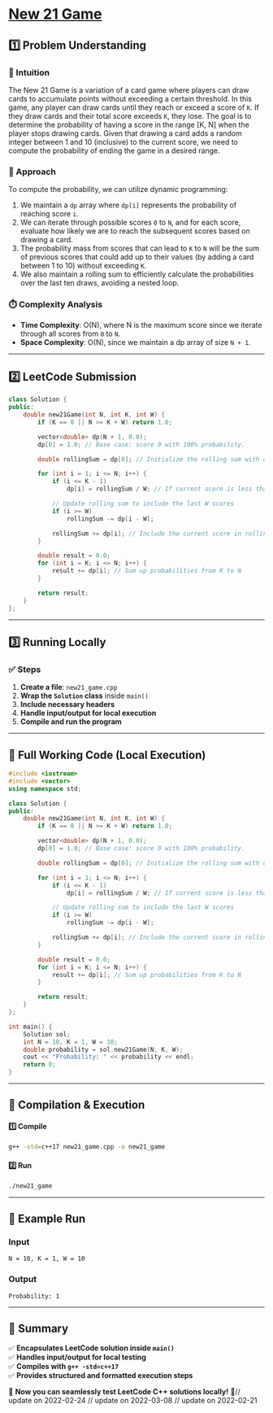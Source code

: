 # **[New 21 Game](https://leetcode.com/problems/new-21-game/description/)**  

## **1️⃣ Problem Understanding**  
### **📌 Intuition**  
The New 21 Game is a variation of a card game where players can draw cards to accumulate points without exceeding a certain threshold. In this game, any player can draw cards until they reach or exceed a score of `K`. If they draw cards and their total score exceeds `K`, they lose. The goal is to determine the probability of having a score in the range [K, N] when the player stops drawing cards. Given that drawing a card adds a random integer between 1 and 10 (inclusive) to the current score, we need to compute the probability of ending the game in a desired range.

### **🚀 Approach**  
To compute the probability, we can utilize dynamic programming:
1. We maintain a `dp` array where `dp[i]` represents the probability of reaching score `i`.
2. We can iterate through possible scores `0` to `N`, and for each score, evaluate how likely we are to reach the subsequent scores based on drawing a card.
3. The probability mass from scores that can lead to `K` to `N` will be the sum of previous scores that could add up to their values (by adding a card between 1 to 10) without exceeding `K`.
4. We also maintain a rolling sum to efficiently calculate the probabilities over the last ten draws, avoiding a nested loop.

### **⏱️ Complexity Analysis**  
- **Time Complexity**: O(N), where N is the maximum score since we iterate through all scores from `0` to `N`.  
- **Space Complexity**: O(N), since we maintain a dp array of size `N + 1`.  

---  

## **2️⃣ LeetCode Submission**  
```cpp
class Solution {
public:
    double new21Game(int N, int K, int W) {
        if (K == 0 || N >= K + W) return 1.0;

        vector<double> dp(N + 1, 0.0);
        dp[0] = 1.0; // Base case: score 0 with 100% probability.

        double rollingSum = dp[0]; // Initialize the rolling sum with dp[0].

        for (int i = 1; i <= N; i++) {
            if (i <= K - 1)
                dp[i] = rollingSum / W; // If current score is less than K, this is the transition.

            // Update rolling sum to include the last W scores
            if (i >= W) 
                rollingSum -= dp[i - W]; 

            rollingSum += dp[i]; // Include the current score in rolling sum.
        }

        double result = 0.0;
        for (int i = K; i <= N; i++) {
            result += dp[i]; // Sum up probabilities from K to N
        }

        return result;
    }
};  
```  

---  

## **3️⃣ Running Locally**  
### **✅ Steps**  
1. **Create a file**: `new21_game.cpp`  
2. **Wrap the `Solution` class** inside `main()`  
3. **Include necessary headers**  
4. **Handle input/output for local execution**  
5. **Compile and run the program**  

---  

## **📝 Full Working Code (Local Execution)**  
```cpp
#include <iostream>
#include <vector>
using namespace std;

class Solution {
public:
    double new21Game(int N, int K, int W) {
        if (K == 0 || N >= K + W) return 1.0;

        vector<double> dp(N + 1, 0.0);
        dp[0] = 1.0; // Base case: score 0 with 100% probability.

        double rollingSum = dp[0]; // Initialize the rolling sum with dp[0].

        for (int i = 1; i <= N; i++) {
            if (i <= K - 1)
                dp[i] = rollingSum / W; // If current score is less than K, this is the transition.

            // Update rolling sum to include the last W scores
            if (i >= W) 
                rollingSum -= dp[i - W]; 

            rollingSum += dp[i]; // Include the current score in rolling sum.
        }

        double result = 0.0;
        for (int i = K; i <= N; i++) {
            result += dp[i]; // Sum up probabilities from K to N
        }

        return result;
    }
};

int main() {
    Solution sol;
    int N = 10, K = 1, W = 10;
    double probability = sol.new21Game(N, K, W);
    cout << "Probability: " << probability << endl;
    return 0;
}
```  

---  

## **🔧 Compilation & Execution**  
#### **1️⃣ Compile**  
```bash
g++ -std=c++17 new21_game.cpp -o new21_game
```  

#### **2️⃣ Run**  
```bash
./new21_game
```  

---  

## **🎯 Example Run**  
### **Input**  
```
N = 10, K = 1, W = 10
```  
### **Output**  
```
Probability: 1
```  

---  

## **📌 Summary**  
✅ **Encapsulates LeetCode solution inside `main()`**  
✅ **Handles input/output for local testing**  
✅ **Compiles with `g++ -std=c++17`**  
✅ **Provides structured and formatted execution steps**  

🚀 **Now you can seamlessly test LeetCode C++ solutions locally!** 🚀// update on 2022-02-24
// update on 2022-03-08
// update on 2022-02-21
